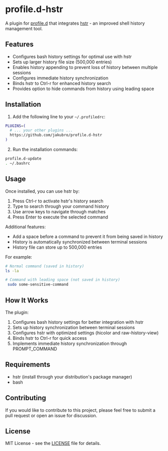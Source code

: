 # profile.d-hstr

A plugin for [profile.d](https://github.com/jakubro/profile.d) that integrates [hstr](https://github.com/dvorka/hstr) -
an improved shell history management tool.

## Features

- Configures bash history settings for optimal use with hstr
- Sets up larger history file size (500,000 entries)
- Enables history appending to prevent loss of history between multiple sessions
- Configures immediate history synchronization
- Binds hstr to Ctrl-r for enhanced history search
- Provides option to hide commands from history using leading space

## Installation

1. Add the following line to your `~/.profiledrc`:

```bash
PLUGINS=(
  # ... your other plugins ...
  https://github.com/jakubro/profile.d-hstr
)
```

2. Run the installation commands:

```bash
profile.d-update
. ~/.bashrc
```

## Usage

Once installed, you can use hstr by:

1. Press Ctrl-r to activate hstr's history search
2. Type to search through your command history
3. Use arrow keys to navigate through matches
4. Press Enter to execute the selected command

Additional features:

- Add a space before a command to prevent it from being saved in history
- History is automatically synchronized between terminal sessions
- History file can store up to 500,000 entries

For example:

```bash
# Normal command (saved in history)
ls -la

# Command with leading space (not saved in history)
 sudo some-sensitive-command
```

## How It Works

The plugin:

1. Configures bash history settings for better integration with hstr
2. Sets up history synchronization between terminal sessions
3. Configures hstr with optimized settings (hicolor and raw-history-view)
4. Binds hstr to Ctrl-r for quick access
5. Implements immediate history synchronization through PROMPT_COMMAND

## Requirements

- hstr (install through your distribution's package manager)
- bash

## Contributing

If you would like to contribute to this project, please feel free to submit a pull request or open an issue for
discussion.

## License

MIT License - see the [LICENSE](LICENSE) file for details.
